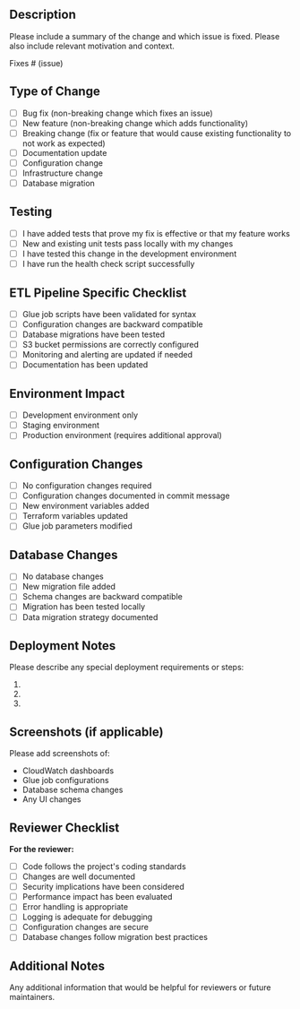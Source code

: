## Description

Please include a summary of the change and which issue is fixed. Please also include relevant motivation and context.

Fixes # (issue)

## Type of Change

- [ ] Bug fix (non-breaking change which fixes an issue)
- [ ] New feature (non-breaking change which adds functionality)
- [ ] Breaking change (fix or feature that would cause existing functionality to not work as expected)
- [ ] Documentation update
- [ ] Configuration change
- [ ] Infrastructure change
- [ ] Database migration

## Testing

- [ ] I have added tests that prove my fix is effective or that my feature works
- [ ] New and existing unit tests pass locally with my changes
- [ ] I have tested this change in the development environment
- [ ] I have run the health check script successfully

## ETL Pipeline Specific Checklist

- [ ] Glue job scripts have been validated for syntax
- [ ] Configuration changes are backward compatible
- [ ] Database migrations have been tested
- [ ] S3 bucket permissions are correctly configured
- [ ] Monitoring and alerting are updated if needed
- [ ] Documentation has been updated

## Environment Impact

- [ ] Development environment only
- [ ] Staging environment
- [ ] Production environment (requires additional approval)

## Configuration Changes

- [ ] No configuration changes required
- [ ] Configuration changes documented in commit message
- [ ] New environment variables added
- [ ] Terraform variables updated
- [ ] Glue job parameters modified

## Database Changes

- [ ] No database changes
- [ ] New migration file added
- [ ] Schema changes are backward compatible
- [ ] Migration has been tested locally
- [ ] Data migration strategy documented

## Deployment Notes

Please describe any special deployment requirements or steps:

1. 
2. 
3. 

## Screenshots (if applicable)

Please add screenshots of:
- CloudWatch dashboards
- Glue job configurations
- Database schema changes
- Any UI changes

## Reviewer Checklist

**For the reviewer:**

- [ ] Code follows the project's coding standards
- [ ] Changes are well documented
- [ ] Security implications have been considered
- [ ] Performance impact has been evaluated
- [ ] Error handling is appropriate
- [ ] Logging is adequate for debugging
- [ ] Configuration changes are secure
- [ ] Database changes follow migration best practices

## Additional Notes

Any additional information that would be helpful for reviewers or future maintainers.